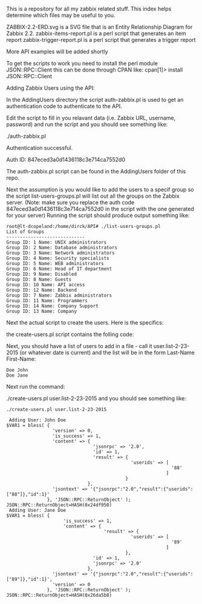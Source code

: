 This is a repository for all my zabbix related stuff.
This index helps determine which files may be useful to you.

ZABBIX-2.2-ERD.svg is a SVG file that is an Entity Relationship Diagram for Zabbix 2.2.
zabbix-items-report.pl is a perl script that generates an item report
zabbix-trigger-report.pl is a perl script that generates a trigger report

More API examples will be added shortly

To get the scripts to work you need to install the perl module JSON::RPC::Client
this can be done through CPAN like:
cpan[1]> install JSON::RPC::Client


Adding Zabbix Users using the API:

In the AddingUsers directory the script auth-zabbix.pl is used to get an authentication 
code to authenticate to the API.

Edit the script to fill in you relavant data (i.e. Zabbix URL, username, password)
and run the script and you should see something like:

./auth-zabbix.pl

Authentication successful. 

Auth ID: 847eced3a0d1436118c3e714ca7552d0

The auth-zabbix.pl script can be found in the AddingUsers folder of this repo.

Next the assumption is you would like to add the users to a specif group so the
script list-users-groups.pl will list out all the groups on the Zabbix server.
(Note: make sure you replace the auth code 847eced3a0d1436118c3e714ca7552d0
 in the script with the one generated for your server)
Running the script should produce output something like:
    
    root@lt-dcopeland:/home/dirck/API# ./list-users-groups.pl 
    List of Groups
    -----------------------------
    Group ID: 1 Name: UNIX administrators
    Group ID: 2 Name: Database administrators
    Group ID: 3 Name: Network administrators
    Group ID: 4 Name: Security specialists
    Group ID: 5 Name: WEB administrators
    Group ID: 6 Name: Head of IT department
    Group ID: 9 Name: Disabled
    Group ID: 8 Name: Guests
    Group ID: 10 Name: API access
    Group ID: 12 Name: Backend
    Group ID: 7 Name: Zabbix administrators
    Group ID: 11 Name: Programmers
    Group ID: 14 Name: Company Support
    Group ID: 13 Name: Company


Next the actual script to create the users. Here is the specifics:

the create-users.pl script contains the folling code:


Next, you should have a list of users to add in a file - call it user.list-2-23-2015 (or whatever date is current) and the list will be in the form Last-Name First-Name:

    Doe John
    Doe Jane

Next run the command:

 ./create-users.pl user.list-2-23-2015 
and you should see something like:

    ./create-users.pl user.list-2-23-2015
    
     Adding User: John Doe
    $VAR1 = bless( {
                     'version' => 0,
                     'is_success' => 1,
                     'content' => {
                                    'jsonrpc' => '2.0',
                                    'id' => 1,
                                    'result' => {
                                                  'userids' => [
                                                                 '88'
                                                               ]
                                                }
                                  },
                     'jsontext' => '{"jsonrpc":"2.0","result":{"userids":["88"]},"id":1}'
                   }, 'JSON::RPC::ReturnObject' );
    JSON::RPC::ReturnObject=HASH(0x24df950)
     Adding User: Jane Doe
    $VAR1 = bless( {
                         'is_success' => 1,
                         'content' => {
                                        'result' => {
                                                  'userids' => [
                                                                 '89'
                                                               ]
                                                },
                                    'id' => 1,
                                    'jsonrpc' => '2.0'
                                  },
                     'jsontext' => '{"jsonrpc":"2.0","result":{"userids":["89"]},"id":1}',
                     'version' => 0
                   }, 'JSON::RPC::ReturnObject' );
    JSON::RPC::ReturnObject=HASH(0x26da5b8)
